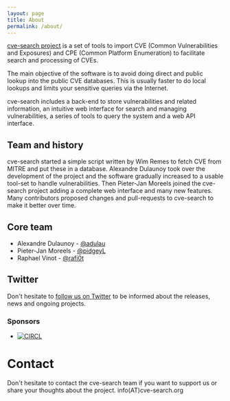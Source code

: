 ```yaml
---
layout: page
title: About
permalink: /about/
---
```


[cve-search project](https://github.com/cve-search/) is a set of tools to import CVE (Common Vulnerabilities and Exposures) and CPE (Common Platform Enumeration) to facilitate search and processing of CVEs.

The main objective of the software is to avoid doing direct and public lookup into the public CVE databases. This is usually faster to do local lookups and limits your sensitive queries via the Internet.

cve-search includes a back-end to store vulnerabilities and related information, an intuitive web interface for search and managing vulnerabilities, a series of tools to query the system and a web API interface.

## Team and history

cve-search started a simple script written by Wim Remes to fetch CVE from MITRE and put these in a database. Alexandre Dulaunoy took over
the development of the project and the software gradually increased to a usable tool-set to handle vulnerabilities. Then Pieter-Jan Moreels joined
the cve-search project adding a complete web interface and many new features. Many contributors proposed changes and pull-requests to cve-search to
make it better over time.

## Core team

* Alexandre Dulaunoy - [@adulau](https://twitter.com/adulau)
* Pieter-Jan Moreels - [@pidgeyL](https://twitter.com/pidgeyL)
* Raphael Vinot - [@rafi0t](https://twitter.com/rafi0t)

## Twitter

Don't hesitate to [follow us on Twitter](https://twitter.com/cve_search) to be informed about the releases, news and ongoing projects.

### Sponsors

- [![CIRCL](https://www.circl.lu/assets/images/logo.png)](https://www.circl.lu/)

# Contact

Don't hesitate to contact the cve-search team if you want to support us or share your thoughts about the project. info(AT)cve-search.org
